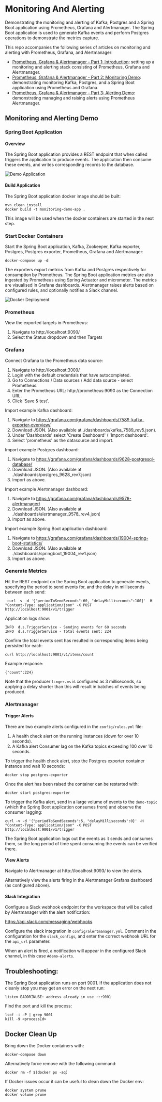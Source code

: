 # Monitoring And Alerting

Demonstrating the monitoring and alerting of Kafka, Postgres and a Spring Boot application using Prometheus, Grafana and Alertmanager.  The Spring Boot application is used to generate Kafka events and perform Postgres operations to demonstrate the metrics capture.

This repo accompanies the following series of articles on monitoring and alerting with Prometheus, Grafana, and Alertmanager:

- [Prometheus, Grafana & Alertmanager - Part 1: Introduction](https://www.lydtechconsulting.com/blog-monitoring-demo-pt1.html): setting up a monitoring and alerting stack consisting of Prometheus, Grafana and Alertmanager.
- [Prometheus, Grafana & Alertmanager - Part 2: Monitoring Demo](https://www.lydtechconsulting.com/blog-monitoring-demo-pt2.html): demonstrating monitoring Kafka, Postgres, and a Spring Boot application using Prometheus and Grafana.
- [Prometheus, Grafana & Alertmanager - Part 3: Alerting Demo](https://www.lydtechconsulting.com/blog-monitoring-demo-pt3.html): demonstrating managing and raising alerts using Prometheus Alertmanager.

## Monitoring and Alerting Demo

### Spring Boot Application

#### Overview

The Spring Boot application provides a REST endpoint that when called triggers the application to produce events.  The application then consume these events, and writes corresponding records to the database.

![Demo Application](monitoring-demo.png)

#### Build Application

The Spring Boot application docker image should be built:
```
mvn clean install
docker build -t monitoring-demo-app .
```

This image will be used when the docker containers are started in the next step.

### Start Docker Containers

Start the Spring Boot application, Kafka, Zookeeper, Kafka exporter, Postgres, Postgres exporter, Prometheus, Grafana and Alertmanager:

```
docker-compose up -d
```

The exporters export metrics from Kafka and Postgres respectively for consumption by Prometheus.  The Spring Boot application metrics are also ingested by Prometheus using Spring Actuator and micrometer.  The metrics are visualised in Grafana dashboards.  Alertmanager raises alerts based on configured rules, and optionally notifies a Slack channel.

![Docker Deployment](docker-deployment.png)

### Prometheus

View the exported targets in Prometheus:

1) Navigate to http://localhost:9090/
2) Select the Status dropdown and then Targets

### Grafana

Connect Grafana to the Prometheus data source:

1) Navigate to http://localhost:3000/
2) Login with the default credentials that have autocompleted.
3) Go to Connections / Data sources / Add data source - select Prometheus.
4) Enter the Prometheus URL: http://prometheus:9090 as the Connection URL.
5) Click 'Save & test'.

Import example Kafka dashboard:

1) Navigate to https://grafana.com/grafana/dashboards/7589-kafka-exporter-overview/
2) Download JSON.  (Also available at ./dashboards/kafka_7589_rev5.json).
3) Under 'Dashboards' select 'Create Dashboard' / 'Import dashboard'.
4) Select 'prometheus' as the datasource and import.

Import example Postgres dashboard:

1) Navigate to https://grafana.com/grafana/dashboards/9628-postgresql-database/
2) Download JSON.  (Also available at ./dashboards/postgres_9628_rev7.json)
3) Import as above.

Import example Alertmanager dashboard:

1) Navigate to https://grafana.com/grafana/dashboards/9578-alertmanager/
2) Download JSON.  (Also available at ./dashboards/alertmanager_9578_rev4.json)
3) Import as above.

Import example Spring Boot application dashboard:

1) Navigate to https://grafana.com/grafana/dashboards/19004-spring-boot-statistics/
2) Download JSON.  (Also available at ./dashboards/springboot_19004_rev1.json)
3) Import as above.

### Generate Metrics

Hit the REST endpoint on the Spring Boot application to generate events, specifying the period to send events for, and the delay in milliseconds between each send:
```
 curl -v -d '{"periodToSendSeconds":60, "delayMilliseconds":100}' -H "Content-Type: application/json" -X POST http://localhost:9001/v1/trigger
``` 

Application logs show:
```
INFO  d.s.TriggerService - Sending events for 60 seconds
INFO  d.s.TriggerService - Total events sent: 224
```

Confirm the total events sent has resulted in corresponding items being persisted for each:
```
curl http://localhost:9001/v1/items/count
```
Example response:
```
{"count":224}
```

Note that the producer `linger.ms` is configured as 3 milliseconds, so applying a delay shorter than this will result in batches of events being produced.

### Alertmanager

#### Trigger Alerts
There are two example alerts configured in the `config/rules.yml` file:

1) A health check alert on the running instances (down for over 10 seconds).
2) A Kafka alert Consumer lag on the Kafka topics exceeding 100 over 10 seconds.

To trigger the health check alert, stop the Postgres exporter container instance and wait 10 seconds:
```
docker stop postgres-exporter
```
Once the alert has been raised the container can be restarted with:
```
docker start postgres-exporter
```

To trigger the Kafka alert, send in a large volume of events to the `demo-topic` (which the Spring Boot application consumes from) and observe the consumer lagging:
```
curl -v -d '{"periodToSendSeconds":5, "delayMilliseconds":0}' -H "Content-Type: application/json" -X POST http://localhost:9001/v1/trigger
```

The Spring Boot application logs out the events as it sends and consumes them, so the long period of time spent consuming the events can be verified there.

#### View Alerts

Navigate to Alertmanager at http://localhost:9093/ to view the alerts.

Alternatively view the alerts firing in the Alertmanager Grafana dashboard (as configured above).

#### Slack Integration

Configure a Slack webhook endpoint for the workspace that will be called by Alertmanager with the alert notification:

https://api.slack.com/messaging/webhooks

Configure the slack integration in `config/alertmanager.yml`.  Comment in the configuration for the `slack_configs`, and enter the correct webhook URL for the `api_url` parameter.

When an alert is fired, a notification will appear in the configured Slack channel, in this case `#demo-alerts`. 

## Troubleshooting:

The Spring Boot application runs on port 9001.  If the application does not cleanly stop you may get an error on the next run:

```
listen EADDRINUSE: address already in use :::9001
```

Find the port and kill the process:
```
lsof -i -P | grep 9001
kill -9 <processId>
```

## Docker Clean Up

Bring down the Docker containers with:
```
docker-compose down
```

Alternatively force remove with the following command:
```
docker rm -f $(docker ps -aq)
```

If Docker issues occur it can be useful to clean down the Docker env:
```
docker system prune
docker volume prune
```
